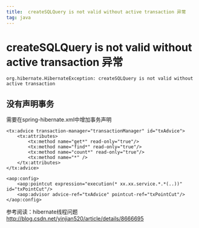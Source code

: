 ```yaml
---
title:  createSQLQuery is not valid without active transaction 异常
tag: java
---
```

<!-- toc -->
#  createSQLQuery is not valid without active transaction 异常
	org.hibernate.HibernateException: createSQLQuery is not valid without active transaction

## 没有声明事务

需要在spring-hibernate.xml中增加事务声明

```
<tx:advice transaction-manager="transactionManager" id="txAdvice">
    <tx:attributes>
        <tx:method name="get*" read-only="true"/>
        <tx:method name="find*" read-only="true"/>
        <tx:method name="count*" read-only="true"/>
        <tx:method name="*" />
    </tx:attributes>
</tx:advice>

<aop:config>
    <aop:pointcut expression="execution(* xx.xx.service.*.*(..))" id="txPointCut"/>
    <aop:advisor advice-ref="txAdvice" pointcut-ref="txPointCut"/>
</aop:config>

```


参考阅读：hibernate线程问题
http://blog.csdn.net/yinjian520/article/details/8666695

